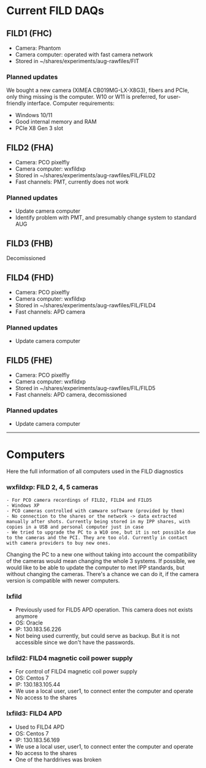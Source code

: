 # Current FILD DAQs

## FILD1 (FHC)
  - Camera: Phantom
  - Camera computer: operated with fast camera network
  - Stored in ~/shares/experiments/aug-rawfiles/FIT
### Planned updates
We bought a new camera (XIMEA CB019MG-LX-X8G3), fibers and PCIe, only thing missing is the computer. W10 or W11 is preferred, for user-friendly interface.
Computer requirements:
   - Windows 10/11
   - Good internal memory and RAM
   - PCIe X8 Gen 3 slot
    
## FILD2 (FHA)
  - Camera: PCO pixelfly
  - Camera computer: wxfildxp
  - Stored in ~/shares/experiments/aug-rawfiles/FIL/FILD2
  - Fast channels: PMT, currently does not work
### Planned updates
  - Update camera computer
  - Identify problem with PMT, and presumably change system to standard AUG

## FILD3 (FHB)
Decomissioned

## FILD4 (FHD)
  - Camera: PCO pixelfly
  - Camera computer: wxfildxp
  - Stored in ~/shares/experiments/aug-rawfiles/FIL/FILD4
  - Fast channels: APD camera
### Planned updates
  - Update camera computer

## FILD5 (FHE)
  - Camera: PCO pixelfly
  - Camera computer: wxfildxp
  - Stored in ~/shares/experiments/aug-rawfiles/FIL/FILD5
  - Fast channels: APD camera, decomissioned
### Planned updates
  - Update camera computer

---
# Computers
Here the full information of all computers used in the FILD diagnostics

### wxfildxp: FILD 2, 4, 5 cameras 

	- For PCO camera recordings of FILD2, FILD4 and FILD5
	- Windows XP
	- PCO cameras controlled with camware software (provided by them)
	- No connection to the shares or the network -> data extracted manually after shots. Currently being stored in my IPP shares, with copies in a USB and personal computer just in case
	- We tried to upgrade the PC to a W10 one, but it is not possible due to the cameras and the PCI. They are too old. Currently in contact with camera providers to buy new ones.
  
Changing the PC to a new one without taking into account the compatibility of the cameras would mean changing the whole 3 systems. If possible, we would like to be able to update the computer to met IPP standards, but without changing the cameras. There's a chance we can do it, if the camera version is compatible with newer computers.

### lxfild
  - Previously used for FILD5 APD operation. This camera does not exists anymore
  - OS: Oracle
  - IP: 130.183.56.226
  - Not being used currently, but could serve as backup. But it is not accessible since we don't have the passwords.

### lxfild2: FILD4 magnetic coil power supply
  - For control of FILD4 magnetic coil power supply
  - OS: Centos 7
  - IP: 130.183.105.44
  - We use a local user, user1, to connect enter the computer and operate
  - No access to the shares

### lxfild3: FILD4 APD
  - Used to FILD4 APD
  - OS: Centos 7
  - IP: 130.183.56.169
  - We use a local user, user1, to connect enter the computer and operate
  - No access to the shares
  - One of the harddrives was broken




